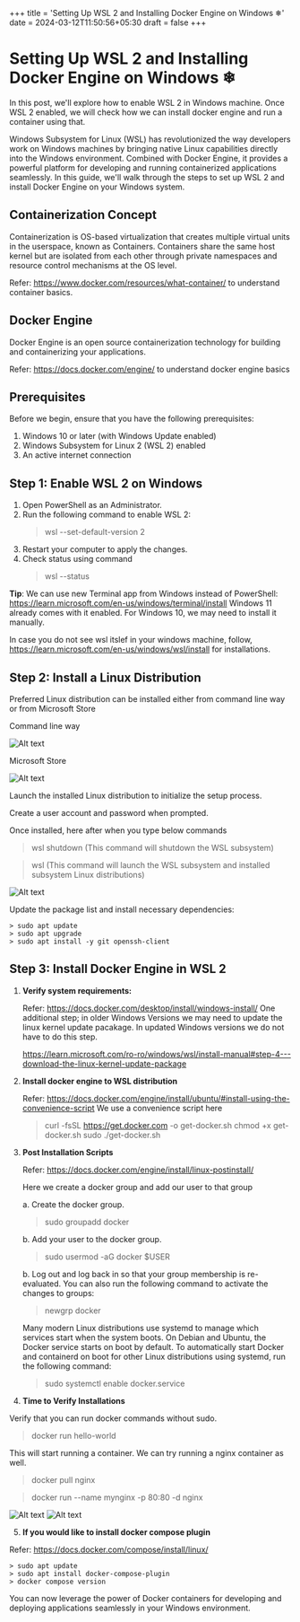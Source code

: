 +++
title = 'Setting Up WSL 2 and Installing Docker Engine on Windows ❄'
date = 2024-03-12T11:50:56+05:30
draft = false
+++
# Setting Up WSL 2 and Installing Docker Engine on Windows ❄
In this post, we'll explore how to enable WSL 2 in Windows machine. Once WSL 2 enabled, we
will check how we can install docker engine and run a container using that. 
<!--more-->

Windows Subsystem for Linux (WSL) has revolutionized the way developers work on Windows machines by bringing native Linux capabilities directly into the Windows environment. Combined with Docker Engine, it provides a powerful platform for developing and running containerized applications seamlessly. In this guide, we'll walk through the steps to set up WSL 2 and install Docker Engine on your Windows system.

## Containerization Concept 
Containerization is OS-based virtualization that creates multiple virtual units in the userspace, known as Containers. Containers share the same host kernel but are isolated from each other through private namespaces and resource control mechanisms at the OS level.

Refer: https://www.docker.com/resources/what-container/ to understand container basics.

## Docker Engine
Docker Engine is an open source containerization technology for building and containerizing your applications.

Refer: https://docs.docker.com/engine/ to understand docker engine basics


## Prerequisites
Before we begin, ensure that you have the following prerequisites:

1. Windows 10 or later (with Windows Update enabled)
2. Windows Subsystem for Linux 2 (WSL 2) enabled
3. An active internet connection

## Step 1: Enable WSL 2 on Windows

1. Open PowerShell as an Administrator.
2. Run the following command to enable WSL 2:
   > wsl --set-default-version 2
3. Restart your computer to apply the changes.
4. Check status using command
   > wsl --status

**Tip**: We can use new Terminal app from Windows instead of PowerShell: https://learn.microsoft.com/en-us/windows/terminal/install
Windows 11 already comes with it enabled. For Windows 10, we may need to install it manually. 

In case you do not see wsl itslef in your windows machine, 
follow, https://learn.microsoft.com/en-us/windows/wsl/install for installations.

## Step 2: Install a Linux Distribution

Preferred Linux distribution can be installed either from command line way or from Microsoft Store

Command line way

![Alt text](/pinchofcode/images/wsl.png)

Microsoft Store

![Alt text](/pinchofcode/images/ms_store.PNG)

Launch the installed Linux distribution to initialize the setup process.

Create a user account and password when prompted.

Once installed, here after when you type below commands

> wsl shutdown (This command will shutdown the WSL subsystem)

> wsl (This command will launch the WSL subsystem and installed subsystem Linux distributions)

![Alt text](/pinchofcode/images/ubuntu.png)

Update the package list and install necessary dependencies:
   ```
   > sudo apt update
   > sudo apt upgrade
   > sudo apt install -y git openssh-client
```
## Step 3:  Install Docker Engine in WSL 2

1. **Verify system requirements:**
   
   Refer: https://docs.docker.com/desktop/install/windows-install/
   One additional step; in older Windows Versions we may need to update the linux kernel update pacakage. In updated Windows versions we do not have to do this step.

   https://learn.microsoft.com/ro-ro/windows/wsl/install-manual#step-4---download-the-linux-kernel-update-package

2. **Install docker engine to WSL distribution**

    Refer: https://docs.docker.com/engine/install/ubuntu/#install-using-the-convenience-script
    We use a convenience script here
    
   > curl -fsSL https://get.docker.com -o get-docker.sh
   > chmod +x get-docker.sh
   > sudo ./get-docker.sh

3. **Post Installation Scripts**

   Refer: https://docs.docker.com/engine/install/linux-postinstall/

   Here we create a docker group and add our user to that group

    a. Create the docker group.
    > sudo groupadd docker

    b. Add your user to the docker group.
    > sudo usermod -aG docker $USER
    
    b. Log out and log back in so that your group membership is re-evaluated. 
    You can also run the following command to activate the changes to groups:
    > newgrp docker

    Many modern Linux distributions use systemd to manage which services start when the system boots. On Debian and Ubuntu, the Docker service starts on boot by default. To automatically start Docker and containerd on boot for other Linux distributions using systemd, run the following command:

    > sudo systemctl enable docker.service

4. **Time to Verify Installations**

Verify that you can run docker commands without sudo.
   > docker run hello-world

This will start running a container. We can try running a nginx container as well.

   > docker pull nginx

   > docker run --name mynginx -p 80:80 -d nginx

![Alt text](/pinchofcode/images/docker1.PNG)
![Alt text](/pinchofcode/images/nginx.PNG)

5. **If you would like to install docker compose plugin**

Refer: https://docs.docker.com/compose/install/linux/

    > sudo apt update
    > sudo apt install docker-compose-plugin
    > docker compose version

You can now leverage the power of Docker containers for developing and deploying applications seamlessly in your Windows environment.